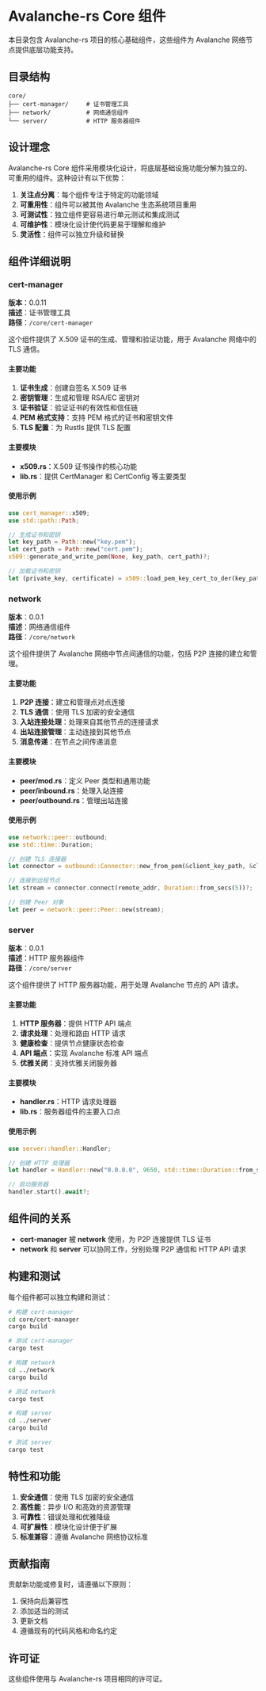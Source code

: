 # Avalanche-rs Core 组件

本目录包含 Avalanche-rs 项目的核心基础组件，这些组件为 Avalanche 网络节点提供底层功能支持。

## 目录结构

```
core/
├── cert-manager/     # 证书管理工具
├── network/          # 网络通信组件
└── server/           # HTTP 服务器组件
```

## 设计理念

Avalanche-rs Core 组件采用模块化设计，将底层基础设施功能分解为独立的、可重用的组件。这种设计有以下优势：

1. **关注点分离**：每个组件专注于特定的功能领域
2. **可重用性**：组件可以被其他 Avalanche 生态系统项目重用
3. **可测试性**：独立组件更容易进行单元测试和集成测试
4. **可维护性**：模块化设计使代码更易于理解和维护
5. **灵活性**：组件可以独立升级和替换

## 组件详细说明

### cert-manager

**版本**：0.0.11  
**描述**：证书管理工具  
**路径**：`/core/cert-manager`

这个组件提供了 X.509 证书的生成、管理和验证功能，用于 Avalanche 网络中的 TLS 通信。

#### 主要功能

1. **证书生成**：创建自签名 X.509 证书
2. **密钥管理**：生成和管理 RSA/EC 密钥对
3. **证书验证**：验证证书的有效性和信任链
4. **PEM 格式支持**：支持 PEM 格式的证书和密钥文件
5. **TLS 配置**：为 Rustls 提供 TLS 配置

#### 主要模块

- **x509.rs**：X.509 证书操作的核心功能
- **lib.rs**：提供 CertManager 和 CertConfig 等主要类型

#### 使用示例

```rust
use cert_manager::x509;
use std::path::Path;

// 生成证书和密钥
let key_path = Path::new("key.pem");
let cert_path = Path::new("cert.pem");
x509::generate_and_write_pem(None, key_path, cert_path)?;

// 加载证书和密钥
let (private_key, certificate) = x509::load_pem_key_cert_to_der(key_path, cert_path)?;
```

### network

**版本**：0.0.1  
**描述**：网络通信组件  
**路径**：`/core/network`

这个组件提供了 Avalanche 网络中节点间通信的功能，包括 P2P 连接的建立和管理。

#### 主要功能

1. **P2P 连接**：建立和管理点对点连接
2. **TLS 通信**：使用 TLS 加密的安全通信
3. **入站连接处理**：处理来自其他节点的连接请求
4. **出站连接管理**：主动连接到其他节点
5. **消息传递**：在节点之间传递消息

#### 主要模块

- **peer/mod.rs**：定义 Peer 类型和通用功能
- **peer/inbound.rs**：处理入站连接
- **peer/outbound.rs**：管理出站连接

#### 使用示例

```rust
use network::peer::outbound;
use std::time::Duration;

// 创建 TLS 连接器
let connector = outbound::Connector::new_from_pem(&client_key_path, &client_cert_path)?;

// 连接到远程节点
let stream = connector.connect(remote_addr, Duration::from_secs(5))?;

// 创建 Peer 对象
let peer = network::peer::Peer::new(stream);
```

### server

**版本**：0.0.1  
**描述**：HTTP 服务器组件  
**路径**：`/core/server`

这个组件提供了 HTTP 服务器功能，用于处理 Avalanche 节点的 API 请求。

#### 主要功能

1. **HTTP 服务器**：提供 HTTP API 端点
2. **请求处理**：处理和路由 HTTP 请求
3. **健康检查**：提供节点健康状态检查
4. **API 端点**：实现 Avalanche 标准 API 端点
5. **优雅关闭**：支持优雅关闭服务器

#### 主要模块

- **handler.rs**：HTTP 请求处理器
- **lib.rs**：服务器组件的主要入口点

#### 使用示例

```rust
use server::handler::Handler;

// 创建 HTTP 处理器
let handler = Handler::new("0.0.0.0", 9650, std::time::Duration::from_secs(10));

// 启动服务器
handler.start().await?;
```

## 组件间的关系

- **cert-manager** 被 **network** 使用，为 P2P 连接提供 TLS 证书
- **network** 和 **server** 可以协同工作，分别处理 P2P 通信和 HTTP API 请求

## 构建和测试

每个组件都可以独立构建和测试：

```bash
# 构建 cert-manager
cd core/cert-manager
cargo build

# 测试 cert-manager
cargo test

# 构建 network
cd ../network
cargo build

# 测试 network
cargo test

# 构建 server
cd ../server
cargo build

# 测试 server
cargo test
```

## 特性和功能

1. **安全通信**：使用 TLS 加密的安全通信
2. **高性能**：异步 I/O 和高效的资源管理
3. **可靠性**：错误处理和优雅降级
4. **可扩展性**：模块化设计便于扩展
5. **标准兼容**：遵循 Avalanche 网络协议标准

## 贡献指南

贡献新功能或修复时，请遵循以下原则：

1. 保持向后兼容性
2. 添加适当的测试
3. 更新文档
4. 遵循现有的代码风格和命名约定

## 许可证

这些组件使用与 Avalanche-rs 项目相同的许可证。
